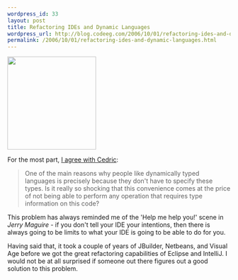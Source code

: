 ```yaml
--- 
wordpress_id: 33
layout: post
title: Refactoring IDEs and Dynamic Languages
wordpress_url: http://blog.codeeg.com/2006/10/01/refactoring-ides-and-dynamic-languages/
permalink: /2006/10/01/refactoring-ides-and-dynamic-languages.html
---
```

<img class="alignnone size-full wp-image-122" src="/images/wp/jerrymaguire.jpg" alt="" width="200" height="210" />

For the most part, <a title="Dynamic language, refactoring IDE. Pick one." href="http://beust.com/weblog/archives/000414.html">I agree with Cedric</a>:
<blockquote>One of the main reasons why people like dynamically typed languages is precisely because they don't have to specify these types. Is it really so shocking that this convenience comes at the price of not being able to perform any operation that requires type information on this code?</blockquote>
This problem has always reminded me of the 'Help me help you!' scene in <em>Jerry Maguire</em> - if you don't tell your IDE your intentions, then there is always going to be limits to what your IDE is going to be able to do for you.

Having said that, it took a couple of years of JBuilder,  Netbeans, and Visual Age before we got the great refactoring capabilities of Eclipse and IntelliJ.  I would not be at all surprised if someone out there figures out a good solution to this problem.
